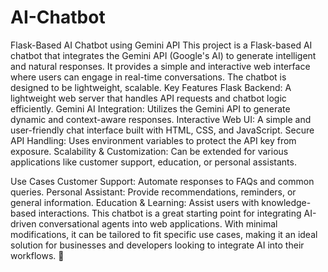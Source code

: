 # AI-Chatbot
Flask-Based AI Chatbot using Gemini API This project is a Flask-based AI chatbot that integrates the Gemini API (Google's AI) to generate intelligent and natural responses. It provides a simple and interactive web interface where users can engage in real-time conversations. The chatbot is designed to be lightweight, scalable.
Key Features
Flask Backend: A lightweight web server that handles API requests and chatbot logic efficiently.
Gemini AI Integration: Utilizes the Gemini API to generate dynamic and context-aware responses.
Interactive Web UI: A simple and user-friendly chat interface built with HTML, CSS, and JavaScript.
Secure API Handling: Uses environment variables to protect the API key from exposure.
Scalability & Customization: Can be extended for various applications like customer support, education, or personal assistants.

Use Cases
Customer Support: Automate responses to FAQs and common queries.
Personal Assistant: Provide recommendations, reminders, or general information.
Education & Learning: Assist users with knowledge-based interactions.
This chatbot is a great starting point for integrating AI-driven conversational agents into web applications. With minimal modifications, it can be tailored to fit specific use cases, making it an ideal solution for businesses and developers looking to integrate AI into their workflows. 🚀








